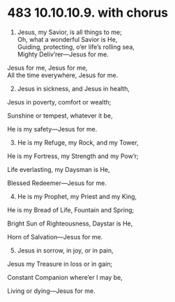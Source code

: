 # 483 10.10.10.9. with chorus

1.  Jesus, my Savior, is all things to me;\
Oh, what a wonderful Savior is He,\
Guiding, protecting, o’er life’s rolling sea,\
Mighty Deliv’rer—Jesus for me.

Jesus for me, Jesus for me,\
All the time everywhere, Jesus for me.

2.  Jesus in sickness, and Jesus in health,

Jesus in poverty, comfort or wealth;

Sunshine or tempest, whatever it be,

He is my safety—Jesus for me.

3.  He is my Refuge, my Rock, and my Tower,

He is my Fortress, my Strength and my Pow’r;

Life everlasting, my Daysman is He,

Blessed Redeemer—Jesus for me.

4.  He is my Prophet, my Priest and my King,

He is my Bread of Life, Fountain and Spring;

Bright Sun of Righteousness, Daystar is He,

Horn of Salvation—Jesus for me.

5.  Jesus in sorrow, in joy, or in pain,

Jesus my Treasure in loss or in gain;

Constant Companion where’er I may be,

Living or dying—Jesus for me.


